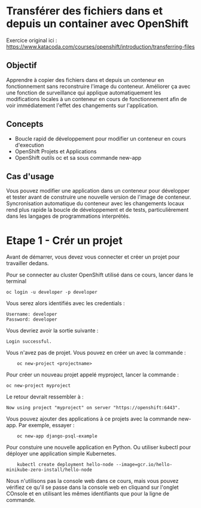 # Transférer des fichiers dans et depuis un container avec OpenShift

Exercice original ici : https://www.katacoda.com/courses/openshift/introduction/transferring-files 

## Objectif
Apprendre à copier des fichiers dans et depuis un conteneur en fonctionnement sans reconstruire l'image du conteneur. Améliorer ça avec une fonction de surveillance qui applique automatiquement les modifications locales à un conteneur en cours de fonctionnement afin de voir immédiatement l'effet des changements sur l'application.


## Concepts
* Boucle rapid de développement pour modifier un conteneur en cours d'execution
* OpenShift Projets et Applications
* OpenShift outils oc et sa sous commande new-app

## Cas d'usage
Vous pouvez modifier une application dans un conteneur pour développer et tester avant de construire une nouvelle version de l'image de conteneur. Syncronisation automatique du conteneur avec les changements locaux rend plus rapide la boucle de développement et de tests, particulièrement dans les langages de programmations interprétés.

# Etape 1 - Crér un projet 

Avant de démarrer, vous devez vous connecter et créer un projet pour travailler dedans.

Pour se connecter au cluster OpenShift utilisé dans ce cours, lancer dans le terminal 
```
oc login -u developer -p developer
```
Vous serez alors identifiés avec les credentials :
```
Username: developer
Password: developer
```
Vous devriez avoir la sortie suivante :
```
Login successful.
```
Vous n'avez pas de projet. Vous pouvez en créer un avec la commande :
```
    oc new-project <projectname>
```
Pour créer un nouveau projet appelé myproject, lancer la commande :
```
oc new-project myproject
```
Le retour devrait ressembler à :
```
Now using project "myproject" on server "https://openshift:6443".
```
Vous pouvez ajouter des applications à ce projets avec la commande new-app. Par exemple, essayer :
```
    oc new-app django-psql-example
```
Pour constuire une nouvelle application en Python. Ou utiliser kubectl pour déployer une application simple Kubernetes.
```
    kubectl create deployment hello-node --image=gcr.io/hello-minikube-zero-install/hello-node
```
Nous n'utilisons pas la console web dans ce cours, mais vous pouvez vérifiez ce qu'il se passe dans la console web en cliquand sur l'onglet COnsole et en utilisant les mêmes identifiants que pour la ligne de commande.


